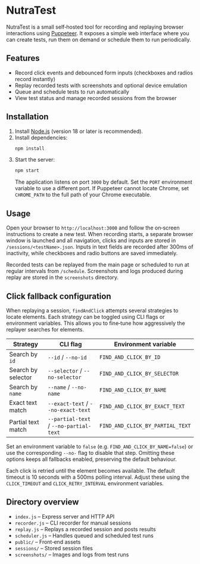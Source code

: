 # NutraTest

NutraTest is a small self‑hosted tool for recording and replaying browser
interactions using [Puppeteer](https://pptr.dev/). It exposes a simple web
interface where you can create tests, run them on demand or schedule them to run
periodically.

## Features

- Record click events and debounced form inputs (checkboxes and radios record instantly)
- Replay recorded tests with screenshots and optional device emulation
- Queue and schedule tests to run automatically
- View test status and manage recorded sessions from the browser

## Installation

1. Install [Node.js](https://nodejs.org/) (version 18 or later is recommended).
2. Install dependencies:
   ```bash
   npm install
   ```
3. Start the server:
   ```bash
   npm start
   ```
   The application listens on port `3000` by default. Set the `PORT` environment
   variable to use a different port.
   If Puppeteer cannot locate Chrome, set `CHROME_PATH` to the full path of your
   Chrome executable.

## Usage

Open your browser to `http://localhost:3000` and follow the on‑screen
instructions to create a new test. When recording starts, a separate browser
window is launched and all navigation, clicks and inputs are stored in `/sessions/<testName>.json`. Inputs in text fields are recorded after 300ms of inactivity, while checkboxes and radio buttons are saved immediately.

Recorded tests can be replayed from the main page or scheduled to run at regular
intervals from `/schedule`. Screenshots and logs produced during replay are
stored in the `screenshots` directory.

## Click fallback configuration

When replaying a session, `findAndClick` attempts several strategies to locate
elements. Each strategy can be toggled using CLI flags or environment
variables. This allows you to fine‑tune how aggressively the replayer searches
for elements.

| Strategy               | CLI flag             | Environment variable                |
| ---------------------- | -------------------- | ----------------------------------- |
| Search by `id`         | `--id` / `--no-id`   | `FIND_AND_CLICK_BY_ID`               |
| Search by selector     | `--selector` / `--no-selector` | `FIND_AND_CLICK_BY_SELECTOR`    |
| Search by `name`       | `--name` / `--no-name` | `FIND_AND_CLICK_BY_NAME`            |
| Exact text match       | `--exact-text` / `--no-exact-text` | `FIND_AND_CLICK_BY_EXACT_TEXT` |
| Partial text match     | `--partial-text` / `--no-partial-text` | `FIND_AND_CLICK_BY_PARTIAL_TEXT` |

Set an environment variable to `false` (e.g. `FIND_AND_CLICK_BY_NAME=false`) or
use the corresponding `--no-` flag to disable that step. Omitting these options
keeps all fallbacks enabled, preserving the default behaviour.

Each click is retried until the element becomes available. The default timeout
is 10 seconds with a 500ms polling interval. Adjust these using the
`CLICK_TIMEOUT` and `CLICK_RETRY_INTERVAL` environment variables.

## Directory overview

- `index.js` – Express server and HTTP API
- `recorder.js` – CLI recorder for manual sessions
- `replay.js` – Replays a recorded session and posts results
- `scheduler.js` – Handles queued and scheduled test runs
- `public/` – Front‑end assets
- `sessions/` – Stored session files
- `screenshots/` – Images and logs from test runs

